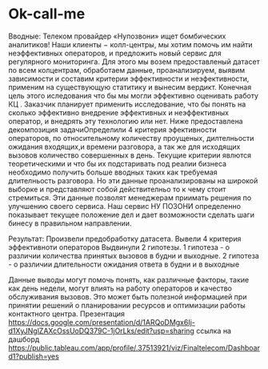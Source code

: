 # Ok-call-me
Вводные:
Телеком провайдер «Нупозвони» ищет бомбических аналитиков! 
Наши клиенты − колл-центры, мы хотим помочь им найти неэффективных операторов, и предложить новый сервис для регулярного мониторинга. 
Для этого мы возем предоставленый датасет по всем колцентрам, обработаем данные, проанализируем, выявим зависимости и составим критерии эффективности и неэфективности, применим на существующую статитику и вынесим вердикт.
Конечная цель этого иследования что бы мы могли эффективно оценивать работу КЦ . Заказчик планирует применить исследование, что бы понять на сколько эффективно внедрение эффективных и неэффективных оператор, и внедрять эту технологию или нет.
Ниже предоставлена декомпозиция задачиОпределили 4 критерия эфективности операторов, по относительному количеству проущеных, дилтелньости ожидания входящих,и времени разговора, а так же для исходящих вызовов количество совершенных в день. 
Текущие критерии явлются теоретическими и что бы их подстаривать под реалии бизнеса необходимо получить больше вводных таких как требуемая длителньость разговора. 
Но эти данные проанализированы на широкой выборке и представляют собой действителньо то к чему стоит стремиться. 
Эти данные позволят менеджерам приимать решения по улучшению своего сервиса. Наш сервис НУ ПОЗОНИ определенно показывает текущее положение дел и дает возможности сделать шаги бинесу в правильном направлении.

Результат:
Произвели предобработку датасета. Вывели 4 критерия эффективноти операторов
Выдвинули 2 гипотезы.
1 гипотеза - о различии количества принятых вызовов в будни и выходные.
2 гипотеза - о различии длительности ожидания ответа в будни и в выходные

Данные выводы могут помочь понять, как различные факторы, такие как день недели, могут влиять на работу операторов и качество обслуживания вызовов. Это может быть полезной информацией при принятии решений о планировании ресурсов и оптимизации работы контактного центра.
Презентация
https://docs.google.com/presentation/d/1ARQoDMgx6Ij-d1XyJNglZAXcOssUoDQ379C-1jOrLks/edit?usp=sharing
ссылка на дашборд 
https://public.tableau.com/app/profile/.37513921/viz/Finaltelecom/Dashboard1?publish=yes
